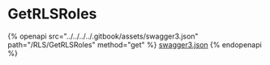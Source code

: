 # GetRLSRoles

{% openapi src="../../../../.gitbook/assets/swagger3.json" path="/RLS/GetRLSRoles" method="get" %}
[swagger3.json](../../../../.gitbook/assets/swagger3.json)
{% endopenapi %}
